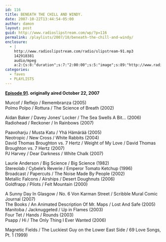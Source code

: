 ```yaml
---
id: 116
title: BENEATH THE CHILL AND WINDY.
date: 2007-10-22T13:44:54-05:00
author: damon
layout: post
guid: http://www.radioslipstream.com/wp/?p=116
permalink: /playlists/2007/10/beneath-the-chill-and-windy/
enclosure:
  - |
    http://www.radioslipstream.com/radio/slipstream-91.mp3
    142918381
    audio/mpeg
    a:2:{s:8:"duration";s:7:"2:00:00";s:5:"image";s:89:"http://www.radioslipstream.com/wp/wp-content/plugins/podpress//images/vpreview_center.png";}
categories:
  - faves
  - PLAYLISTS
---
```

**[Episode 91](/radio/slipstream-91.mp3). originally aired October 22, 2007**

Murcof / Reflejo / Remembranza (2005)  
Polmo Polpo / Rottura / The Science of Breath (2002)

Aidan Baker / Davey Jones’ Locker / The Sea Swells A Bit&#8230; (2006)  
Radiohead / Reckoner / In Rainbows (2007)

Paavoharju / Musta Katu / Yhä Hämärää (2005)  
Neotropic / New Cross / White Rabbits (2004)  
David Thomas Broughton vs. 7 Hertz / Weight of My Love / David Thomas Broughton vs. 7 Hertz (2007)  
PJ Harvey / Dear Darkness / White Chalk (2007)

Laurie Anderson / Big Science / Big Science (1982)  
Stereolab / Cybele’s Reverie / Emperor Tomato Ketchup (1996)  
Broadcast / Papercuts / The Noise Made By People (2002)  
Metallic Falcons / Airships / Desert Doughnuts (2006)  
Goldfrapp / Pilots / Felt Mountain (2000)

A Sunny Day In Glasgow / No. 6 Von Karman Street / Scribble Mural Comic Journal (2007)  
The Books / An Animated Description Of Mr. Maps / Lost And Safe (2005)  
Manitoba / Jacknuggeted / Up in Flames (2003)  
Four Tet / Hands / Rounds (2003)  
Psapp / Hi / The Only Thing I Ever Wanted (2006)

Magnetic Fields / The Luckiest Guy on the Lower East Side / 69 Love Songs, Pt. 1 (1999)